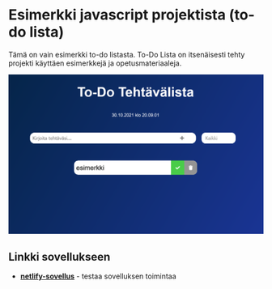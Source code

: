 # Esimerkki javascript projektista (to-do lista)

Tämä on vain esimerkki to-do listasta.
To-Do Lista on itsenäisesti tehty projekti käyttäen esimerkkejä ja opetusmateriaaleja. 

![esimerkki](todo_esimerkki.png)

## Linkki sovellukseen

- __[netlify-sovellus](https://jsdaniel.netlify.app/)__ - testaa sovelluksen toimintaa
